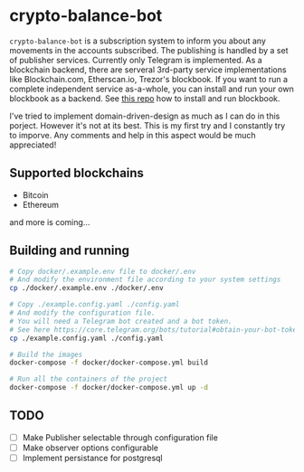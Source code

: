 # crypto-balance-bot

`crypto-balance-bot` is a subscription system to inform you about any movements in the accounts subscribed. The publishing is handled by a set of publisher services. Currently only Telegram is implemented. As a blockchain backend, there are serveral 3rd-party service implementations like Blockchain.com, Etherscan.io, Trezor's blockbook. If you want to run a complete independent service as-a-whole, you can install and run your own blockbook as a backend. See [this repo](https://github.com/psychoplasma/blockbook-dockerized) how to install and run blockbook.

I've tried to implement domain-driven-design as much as I can do in this porject. However it's not at its best. This is my first try and I constantly try to imporve. Any comments and help in this aspect would be much appreciated!

## Supported blockchains

* Bitcoin
* Ethereum

and more is coming...

## Building and running

```bash
# Copy docker/.example.env file to docker/.env
# And modify the environment file according to your system settings
cp ./docker/.example.env ./docker/.env

# Copy ./example.config.yaml ./config.yaml
# And modify the configuration file.
# You will need a Telegram bot created and a bot token.
# See here https://core.telegram.org/bots/tutorial#obtain-your-bot-token
cp ./example.config.yaml ./config.yaml

# Build the images
docker-compose -f docker/docker-compose.yml build

# Run all the containers of the project
docker-compose -f docker/docker-compose.yml up -d

```

## TODO

* [ ] Make Publisher selectable through configuration file
* [ ] Make observer options configurable
* [ ] Implement persistance for postgresql
